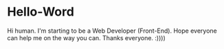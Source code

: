 # Hello-Word

Hi human. I'm starting to be a Web Developer (Front-End). Hope everyone can help me on the way you can. Thanks everyone. :))))
